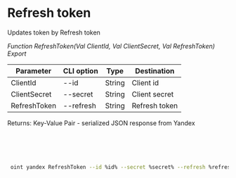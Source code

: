 ﻿---
sidebar_position: 3
---

# Refresh token
 Updates token by Refresh token


*Function RefreshToken(Val ClientId, Val ClientSecret, Val RefreshToken) Export*

 | Parameter | CLI option | Type | Destination |
 |-|-|-|-|
 | ClientId | --id | String | Client id |
 | ClientSecret | --secret | String | Client secret |
 | RefreshToken | --refresh | String | Refresh token |

 
 Returns: Key-Value Pair - serialized JSON response from Yandex

```bsl title="Code example"
	

	
```

```sh title="CLI command example"
 
 oint yandex RefreshToken --id %id% --secret %secret% --refresh %refresh%

```


```json title="Result"



```
